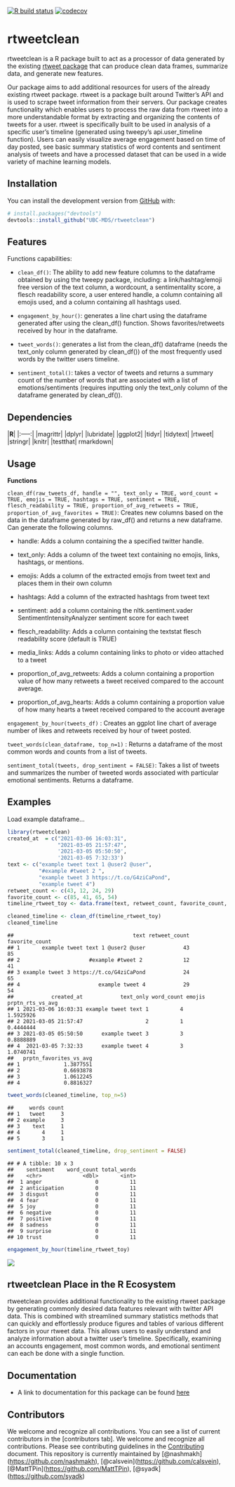 
<!-- badges: start -->

[![R build
status](https://github.com/UBC-MDS/rtweetclean/workflows/R-CMD-check/badge.svg)](https://github.com/UBC-MDS/rtweetclean/actions)
[![codecov](https://codecov.io/gh/UBC-MDS/rtweetclean/branch/main/graph/badge.svg?token=TSE8L6CH45)](https://codecov.io/gh/UBC-MDS/rtweetclean)
<!-- badges: end -->

# rtweetclean

rtweetclean is a R package built to act as a processor of data generated
by the existing [rtweet
package](https://www.rdocumentation.org/packages/rtweet/versions/0.4.0)
that can produce clean data frames, summarize data, and generate new
features.

Our package aims to add additional resources for users of the already
existing rtweet package. rtweet is a package built around Twitter’s API
and is used to scrape tweet information from their servers. Our package
creates functionality which enables users to process the raw data from
rtweet into a more understandable format by extracting and organizing
the contents of tweets for a user. rtweet is specifically built to be
used in analysis of a specific user’s timeline (generated using tweepy’s
api.user\_timeline function). Users can easily visualize average
engagement based on time of day posted, see basic summary statistics of
word contents and sentiment analysis of tweets and have a processed
dataset that can be used in a wide variety of machine learning models.

## Installation

You can install the development version from
[GitHub](https://github.com/) with:

``` r
# install.packages("devtools")
devtools::install_github("UBC-MDS/rtweetclean")
```

## Features

Functions capabilities:

  - `clean_df()`: The ability to add new feature columns to the
    dataframe obtained by using the tweepy package, including: a
    link/hashtag/emoji free version of the text column, a wordcount, a
    sentimentality score, a flesch readability score, a user entered
    handle, a column containing all emojis used, and a column containing
    all hashtags used.

  - `engagement_by_hour()`: generates a line chart using the dataframe
    generated after using the clean\_df() function. Shows
    favorites/retweets received by hour in the dataframe.

  - `tweet_words()`: generates a list from the clean\_df() dataframe
    (needs the text\_only column generated by clean\_df()) of the most
    frequently used words by the twitter users timeline.

  - `sentiment_total()`: takes a vector of tweets and returns a summary
    count of the number of words that are associated with a list of
    emotions/sentiments (requires inputting only the text\_only column
    of the dataframe generated by clean\_df()).

## Dependencies

|**R**| 
|:—–:| 
|magrittr| 
|dplyr| 
|lubridate|
|ggplot2|
|tidyr|
|tidytext|
|rtweet| 
|stringr|
|knitr| 
|testthat| 
rmarkdown|

## Usage

**Functions**

`clean_df(raw_tweets_df, handle = "", text_only = TRUE, word_count =
TRUE, emojis = TRUE, hashtags = TRUE, sentiment = TRUE,
flesch_readability = TRUE, proportion_of_avg_retweets = TRUE,
proportion_of_avg_favorites = TRUE)`: Creates new columns based on the
data in the dataframe generated by raw\_df() and returns a new
dataframe. Can generate the following columns.

  - handle: Adds a column containing the a specified twitter handle.

  - text\_only: Adds a column of the tweet text containing no emojis,
    links, hashtags, or mentions.

  - emojis: Adds a column of the extracted emojis from tweet text and
    places them in their own column

  - hashtags: Add a column of the extracted hashtags from tweet text

  - sentiment: add a column containing the nltk.sentiment.vader
    SentimentIntensityAnalyzer sentiment score for each tweet

  - flesch\_readability: Adds a column containing the textstat flesch
    readability score (default is TRUE)

  - media\_links: Adds a column containing links to photo or video
    attached to a tweet

  - proportion\_of\_avg\_retweets: Adds a column containing a proportion
    value of how many retweets a tweet received compared to the account
    average.

  - proportion\_of\_avg\_hearts: Adds a column containing a proportion
    value of how many hearts a tweet received compared to the account
    average

`engagement_by_hour(tweets_df)` : Creates an ggplot line chart of
average number of likes and retweets received by hour of tweet posted.

`tweet_words(clean_dataframe, top_n=1)` : Returns a dataframe of the
most common words and counts from a list of tweets.

`sentiment_total(tweets, drop_sentiment = FALSE)`: Takes a list of
tweets and summarizes the number of tweeted words associated with
particular emotional sentiments. Returns a dataframe.

## Examples

Load example dataframe…

``` r
library(rtweetclean)
created_at  = c("2021-03-06 16:03:31",
                "2021-03-05 21:57:47",
                '2021-03-05 05:50:50',
                '2021-03-05 7:32:33')
text <- c("example tweet text 1 @user2 @user",
          "#example #tweet 2 ",
          "example tweet 3 https://t.co/G4ziCaPond",
          "example tweet 4")
retweet_count <- c(43, 12, 24, 29)
favorite_count <- c(85, 41, 65, 54)
timeline_rtweet_toy <- data.frame(text, retweet_count, favorite_count, created_at)
```

``` r
cleaned_timeline <- clean_df(timeline_rtweet_toy)
cleaned_timeline
```

    ##                                      text retweet_count favorite_count
    ## 1       example tweet text 1 @user2 @user            43             85
    ## 2                      #example #tweet 2             12             41
    ## 3 example tweet 3 https://t.co/G4ziCaPond            24             65
    ## 4                         example tweet 4            29             54
    ##            created_at            text_only word_count emojis prptn_rts_vs_avg
    ## 1 2021-03-06 16:03:31 example tweet text 1          4               1.5925926
    ## 2 2021-03-05 21:57:47                    2          1               0.4444444
    ## 3 2021-03-05 05:50:50      example tweet 3          3               0.8888889
    ## 4  2021-03-05 7:32:33      example tweet 4          3               1.0740741
    ##   prptn_favorites_vs_avg
    ## 1              1.3877551
    ## 2              0.6693878
    ## 3              1.0612245
    ## 4              0.8816327

``` r
tweet_words(cleaned_timeline, top_n=5)
```

    ##     words count
    ## 1   tweet     3
    ## 2 example     3
    ## 3    text     1
    ## 4       4     1
    ## 5       3     1

``` r
sentiment_total(cleaned_timeline, drop_sentiment = FALSE)
```

    ## # A tibble: 10 x 3
    ##    sentiment    word_count total_words
    ##    <chr>             <dbl>       <int>
    ##  1 anger                 0          11
    ##  2 anticipation          0          11
    ##  3 disgust               0          11
    ##  4 fear                  0          11
    ##  5 joy                   0          11
    ##  6 negative              0          11
    ##  7 positive              0          11
    ##  8 sadness               0          11
    ##  9 surprise              0          11
    ## 10 trust                 0          11

``` r
engagement_by_hour(timeline_rtweet_toy)
```

![](README_files/figure-gfm/unnamed-chunk-1-1.png)<!-- -->

## rtweetclean Place in the R Ecosystem

rtweetclean provides additional functionality to the existing rtweet
package by generating commonly desired data features relevant with
twitter API data. This is combined with streamlined summary statistics
methods that can quickly and effortlessly produce figures and tables of
various different factors in your rtweet data. This allows users to
easily understand and analyze information about a twitter user’s
timeline. Specifically, examining an accounts engagement, most common
words, and emotional sentiment can each be done with a single function.

## Documentation

  - A link to documentation for this package can be found
    [here](https://ubc-mds.github.io/rtweetclean/)

## Contributors

We welcome and recognize all contributions. You can see a list of
current contributors in the \[contributors tab\]. We welcome and
recognize all contributions. Please see contributing guidelines in the
[Contributing](https://github.com/UBC-MDS/rtweetclean/blob/main/.github/CONTRIBUTING.md)
document. This repository is currently maintained by
\[@nashmakh\](<https://github.com/nashmakh>),
\[@calsvein\](<https://github.com/calsvein>),
\[@MattTPin\](<https://github.com/MattTPin>),
\[@syadk\](<https://github.com/syadk>)
